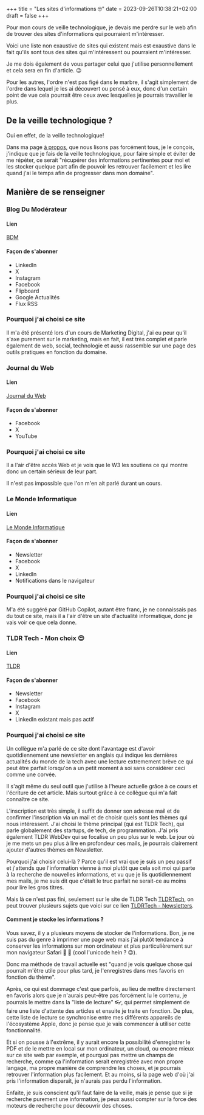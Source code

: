 +++
title = "Les sites d'informations 🤓"
date = 2023-09-26T10:38:21+02:00
draft = false
+++

Pour mon cours de veille technologique, je devais me perdre sur le web afin de trouver des sites d'informations qui pourraient m'intéresser.

Voici une liste non exaustive de sites qui existent mais est exaustive dans le fait qu'ils sont tous des sites qui m'intéressent ou pourraient m'intéresser.

Je me dois également de vous partager celui que j'utilise personnellement et cela sera en fin d'article. 😉

Pour les autres, l'ordre n'est pas figé dans le marbre, il s'agit simplement de l'ordre dans lequel je les ai découvert ou pensé à eux, donc d'un certain point de vue cela pourrait être ceux avec lesquelles je pourrais travailler le plus.

## De la veille technologique ?

Oui en effet, de la veille technologique!

Dans ma page [à propos](../../about.md), que nous lisons pas forcément tous, je le conçois, j'indique que je fais de la veille technologique, pour faire simple et éviter de me répéter, ce serait "récupérer des informations pertinentes pour moi et les stocker quelque part afin de pouvoir les retrouver facilement et les lire quand j'ai le temps afin de progresser dans mon domaine".

## Manière de se renseigner

### Blog Du Modérateur

#### Lien

[BDM](https://www.blogdumoderateur.com/)

#### Façon de s'abonner

- LinkedIn
- X
- Instagram
- Facebook
- Flipboard
- Google Actualités
- Flux RSS

### Pourquoi j'ai choisi ce site

Il m'a été présenté lors d'un cours de Marketing Digital, j'ai eu peur qu'il s'axe purement sur le marketing, mais en fait, il est très complet et parle également de web, social, technologie et aussi rassemble sur une page des outils pratiques en fonction du domaine.

### Journal du Web

#### Lien

[Journal du Web](https://www.journalduweb.com/)

#### Façon de s'abonner

- Facebook
- X
- YouTube

### Pourquoi j'ai choisi ce site

Il a l'air d'être accès Web et je vois que le W3 les soutiens ce qui montre donc un certain sérieux de leur part.

Il n'est pas impossible que l'on m'en ait parlé durant un cours.

### Le Monde Informatique

#### Lien

[Le Monde Informatique](https://www.lemondeinformatique.fr/)

#### Façon de s'abonner

- Newsletter
- Facebook
- X
- LinkedIn
- Notifications dans le navigateur

### Pourquoi j'ai choisi ce site

M'a été suggéré par GitHub Copilot, autant être franc, je ne connaissais pas du tout ce site, mais il a l'air d'être un site d'actualité informatique, donc je vais voir ce que cela donne.

### TLDR Tech - Mon choix 😍

#### Lien

[TLDR](https://tldr.tech)

#### Façon de s'abonner

- Newsletter
- Facebook
- Instagram
- X
- LinkedIn existant mais pas actif

### Pourquoi j'ai choisi ce site

Un collègue m'a parlé de ce site dont l'avantage est d'avoir quotidiennement une newsletter en anglais qui indique les dernières actualités du monde de la tech avec une lecture extremement brève ce qui peut être parfait lorsqu'on a un petit moment à soi sans considérer ceci comme une corvée.

Il s'agit même du seul outil que j'utilise à l'heure actuelle grâce à ce cours et l'écriture de cet article. Mais surtout grâce à ce collègue qui m'a fait connaître ce site.

L'inscription est très simple, il suffit de donner son adresse mail et de confirmer l'inscription via un mail et de choisir quels sont les thèmes qui nous intéressent. J'ai choisi le thème principal (qui est TLDR Tech), qui parle globalement des startups, de tech, de programmation. J'ai pris également TLDR WebDev qui se focalise un peu plus sur le web. Le jour où je me mets un peu plus à lire en profondeur ces mails, je pourrais clairement ajouter d'autres thèmes en Newsletter.

Pourquoi j'ai choisir celui-là ? Parce qu'il est vrai que je suis un peu passif et j'attends que l'information vienne à moi plutôt que cela soit moi qui parte à la recherche de nouvelles informations, et vu que je lis quotidiennement mes mails, je me suis dit que c'était le truc parfait ne serait-ce au moins pour lire les gros titres.

Mais là ce n'est pas fini, seulement sur le site de TLDR Tech [TLDRTech](https://tldr.tech), on peut trouver plusieurs sujets que voici sur ce lien [TLDRTech - Newsletters](https://tldr.tech/newsletters).

#### Comment je stocke les informations ?

Vous savez, il y a plusieurs moyens de stocker de l'informations.
Bon, je ne suis pas du genre à imprimer une page web mais j'ai plutôt tendance à conserver les informations sur mon ordinateur et plus particulièrement sur mon navigateur Safari 🧭  (cool l'unicode hein ? 😉).

Donc ma méthode de travail actuelle est "quand je vois quelque chose qui pourrait m'être utile pour plus tard, je l'enregistres dans mes favoris en fonction du thème".

Après, ce qui est dommage c'est que parfois, au lieu de mettre directement en favoris alors que je n'aurais peut-être pas forcément lu le contenu, je pourrais le mettre dans la "liste de lecture" 👓, qui permet simplement de faire une liste d'attente des articles et ensuite je traite en fonction. De plus, cette liste de lecture se synchronise entre mes différents appareils de l'écosystème Apple, donc je pense que je vais commencer à utiliser cette fonctionnalité.

Et si on pousse à l'extrême, il y aurait encore la possibilité d'enregistrer le PDF et de le mettre en local sur mon ordinateur, un cloud, ou encore mieux sur ce site web par exemple, et pourquoi pas mettre un champs de recherche, comme ça l'information serait enregistrée avec mon propre langage, ma propre manière de comprendre les choses, et je pourrais retrouver l'information plus facilement. Et au moins, si la page web d'où j'ai pris l'information disparaît, je n'aurais pas perdu l'information.

Enfaite, je suis conscient qu'il faut faire de la veille, mais je pense que si je recherche purement une information, je peux aussi compter sur la force des moteurs de recherche pour découvrir des choses.
